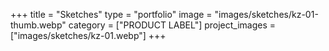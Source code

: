 +++
title = "Sketches"
type = "portfolio"
image = "images/sketches/kz-01-thumb.webp"
category = ["PRODUCT LABEL"]
project_images = ["images/sketches/kz-01.webp"]
+++